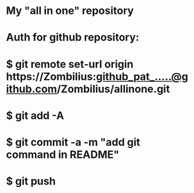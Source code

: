 # My "all in one" repository
#
# Auth for github repository:
# $ git remote set-url origin https://Zombilius:github_pat_.....@github.com/Zombilius/allinone.git
# $ git add -A
# $ git commit -a -m "add git command in README"
# $ git push 
